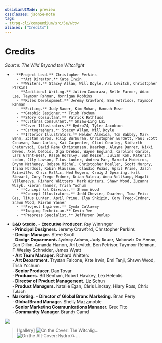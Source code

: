 ```yaml
---
obsidianUIMode: preview
cssclasses: json5e-note
tags:
- ttrpg-cli/compendium/src/5e/wbtw
aliases: ["Credits"]
---
```

# Credits
*Source: The Wild Beyond the Witchlight* 

-     - **Project Lead.** Christopher Perkins    
        - **Art Director.** Kate Irwin    
        - **Writers.** Stacey Allan, Will Doyle, Ari Levitch, Christopher Perkins    
        - **Additional Writing.** Julien Camaraza, Belle Farmer, Adam Lee, Taymoor Rehman, Morrigan Robbins    
        - **Rules Development.** Jeremy Crawford, Ben Petrisor, Taymoor Rehman    
        - **Editing.** Judy Bauer, Kim Mohan, Hannah Rose    
        - **Graphic Designer.** Trish Yochum    
        - **Story Consultant.** Patrick Rothfuss    
        - **Cultural Consultant.** Shiaw-Ling Lai    
        - **Cover Illustrators.** Hydro74, Tyler Jacobson    
        - **Cartographers.** Stacey Allan, Will Doyle    
        - **Interior Illustrators.** Helder Almeida, Tom Babbey, Mark Behm, Zoltan Boros, Filip Burburan, Christopher Burdett, Paul Scott Canavan, Dawn Carlos, Kai Carpenter, Clint Cearley, Sidharth Chaturvedi, David René Christensen, Daarken, Alayna Danner, Nikki Dawes, Axel Defois, Olga Drebas, Wayne England, Caroline Gariba, Lars Grant-West, Ralph Horsley, Sam Keiser, Julian Kok, Katerina Ladon, Olly Lawson, Titus Lunter, Andrew Mar, Marcela Medeiros, Brynn Metheney, Robson Michel, Christopher Moeller, Scott Murphy, Irina Nordsol, Robin Olausson, Claudio Pozas, April Prime, Jason Rainville, Chris Rallis, Ned Rogers, Craig J Spearing, Matt Stewart, Cory Trego-Erdner, Brian Valeza, Anna Veltkamp, Magali Villeneuve, Richard Whitters, Mark Winters, Shawn Wood, Zuzanna Wuzyk, Kieran Yanner, Trish Yochum    
        - **Concept Art Director.** Shawn Wood    
        - **Concept Illustrators.** Jedd Chevier, Daarken, Toma Feizo Gas, Titus Lunter, April Prime, Ilya Shkipin, Cory Trego-Erdner, Shawn Wood, Kieran Yanner    
        - **Project Engineer.** Cynda Callaway    
        - **Imaging Technician.** Kevin Yee    
        - **Prepress Specialist.** Jefferson Dunlap    
- **D&D Studio.**     - **Executive Producer.** Ray Winninger    
        - **Principal Designers.** Jeremy Crawford, Christopher Perkins    
        - **Design Manager.** Steve Scott    
        - **Design Department.** Sydney Adams, Judy Bauer, Makenzie De Armas, Dan Dillon, Amanda Hamon, Ari Levitch, Ben Petrisor, Taymoor Rehman, F. Wesley Schneider, James Wyatt    
        - **Art Team Manager.** Richard Whitters    
        - **Art Department.** Trystan Falcone, Kate Irwin, Emi Tanji, Shawn Wood, Trish Yochum    
        - **Senior Producer.** Dan Tovar    
        - **Producers.** Bill Benham, Robert Hawkey, Lea Heleotis    
        - **Director of Product Management.** Liz Schuh    
        - **Product Managers.** Natalie Egan, Chris Lindsay, Hilary Ross, Chris Tulach    
- **Marketing.**     - **Director of Global Brand Marketing.** Brian Perry    
        - **Global Brand Manager.** Shelly Mazzanoble    
        - **Senior Marketing Communications Manager.** Greg Tito    
        - **Community Manager.** Brandy Camel    

![](3-Mechanics/CLI/adventures/the-wild-beyond-the-witchlight/img/credits.webp#center)

> [!gallery]
> ![On the Cover: The Witchlig...](3-Mechanics/CLI/adventures/the-wild-beyond-the-witchlight/img/credits2.webp#gallery "On the Cover: The Witchlight Carnival has come to town! On the back cover, a displacer beast finds 8-year-old Tyler Jacobson and leads him back to the carnival, where he belongs.")
> ![On the Alt-Cover: Hydro74 ...](3-Mechanics/CLI/adventures/the-wild-beyond-the-witchlight/img/credits3.webp#gallery "On the Alt-Cover: Hydro74 presents Star, a displacer beast kitten that loves adventuring in the Feywild. A wondrous magic item called the Witchlight vane graces the back cover.")